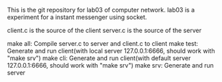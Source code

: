 This is the git repository for lab03 of computer network.
lab03 is a experiment for a instant messenger using socket.

client.c is the source of the client
server.c is the source of the server

make all: Compile server.c to server and client.c to client
make test: Generate and run client(with local server 127.0.0.1:6666, should work with "make srv")
make cli: Generate and run client(with default server 127.0.0.1:6666, should work with "make srv")
make srv: Generate and run server

